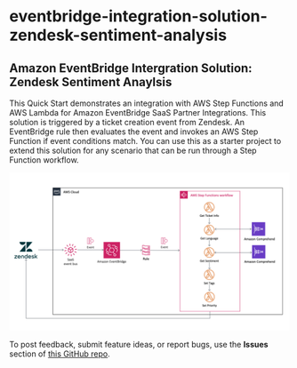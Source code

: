 # eventbridge-integration-solution-zendesk-sentiment-analysis
## Amazon EventBridge Intergration Solution: Zendesk Sentiment Anaylsis

This Quick Start demonstrates an integration with AWS Step Functions and AWS Lambda for Amazon EventBridge SaaS Partner Integrations. This solution is triggered by a ticket creation event from Zendesk. An EventBridge rule then evaluates the event and invokes an AWS Step Function if event conditions match. You can use this as a starter project to extend this solution for any scenario that can be run through a Step Function workflow.

![Quick Start architecture Amazon EventBridge Intergration Solution: Zendesk Sentiment Anaylsis](https://github.com/aws-quickstart/eventbridge-integration-solution-zendesk-sentiment-analysis/raw/master/images/arch-eventbridge-zendesk-sentiment-analysis.png)

To post feedback, submit feature ideas, or report bugs, use the **Issues** section of [this GitHub repo](https://github.com/aws-quickstart/eventbridge-integration-solution-zendesk-sentiment-analysis).
